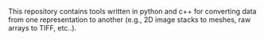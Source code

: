 This repository contains tools written in python and c++ for converting data from one representation to another (e.g., 2D image stacks to meshes, raw arrays to TIFF, etc..).

